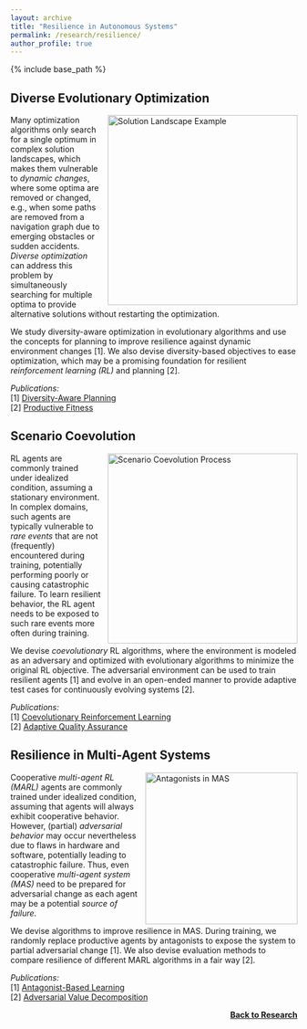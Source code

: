 ```yaml
---
layout: archive
title: "Resilience in Autonomous Systems"
permalink: /research/resilience/
author_profile: true
---
```


{% include base_path %}

## Diverse Evolutionary Optimization

<img src="https://thomyphan.github.io/images/research/solution_landscape_example.png" title="Optimization Problem with Multiple Optima" style="float:right; width:250pt;padding-left:10px;"  alt="Solution Landscape Example"/>

Many optimization algorithms only search for a single optimum in complex solution landscapes, which makes them vulnerable to *dynamic changes*, where some optima are removed or changed, e.g., when some paths are removed from a navigation graph due to emerging obstacles or sudden accidents. *Diverse optimization* can address this problem by simultaneously searching for multiple optima to provide alternative solutions without restarting the optimization.

We study diversity-aware optimization in evolutionary algorithms and use the concepts for planning to improve resilience against dynamic environment changes [1]. We also devise diversity-based objectives to ease optimization, which may be a promising foundation for resilient *reinforcement learning (RL)* and planning [2].

*Publications:*  
[1] [Diversity-Aware Planning](https://thomyphan.github.io/publication/2018-09-01-icac-gabor)  
[2] [Productive Fitness](https://thomyphan.github.io/publication/2021-01-01-naco-gabor)  

## Scenario Coevolution

<img src="https://thomyphan.github.io/images/research/scenario_coevolution.png" title="Scenario Coevolution Process" style="float:right; width:250pt;padding-left:10px;"  alt="Scenario Coevolution Process"/>

RL agents are commonly trained under idealized condition, assuming a stationary environment. In complex domains, such agents are typically vulnerable to *rare events* that are not (frequently) encountered during training, potentially performing poorly or causing catastrophic failure. To learn resilient behavior, the RL agent needs to be exposed to such rare events more often during training.

We devise *coevolutionary* RL algorithms, where the environment is modeled as an adversary and optimized with evolutionary algorithms to minimize the original RL objective. The adversarial environment can be used to train resilient agents [1] and evolve in an open-ended manner to provide adaptive test cases for continuously evolving systems [2].

*Publications:*  
[1] [Coevolutionary Reinforcement Learning](https://thomyphan.github.io/publication/2019-06-01-gecco-gabor)  
[2] [Adaptive Quality Assurance](https://thomyphan.github.io/publication/2020-01-01-sttt-gabor)  

## Resilience in Multi-Agent Systems

<img src="https://thomyphan.github.io/images/research/resilience_research.png" title="Smart Factory with Antagonists" style="float:right; width:200pt;padding-left:10px;"  alt="Antagonists in MAS"/>

Cooperative *multi-agent RL (MARL)* agents are commonly trained under idealized condition, assuming that agents will always exhibit cooperative behavior. However, (partial) *adversarial behavior* may occur nevertheless due to flaws in hardware and software, potentially leading to catastrophic failure. Thus, even cooperative *multi-agent system (MAS)* need to be prepared for adversarial change as each agent may be a potential *source of failure*.

We devise algorithms to improve resilience in MAS. During training, we randomly replace productive agents by antagonists to expose the system to partial adversarial change [1]. We also devise evaluation methods to compare resilience of different MARL algorithms in a fair way [2].

*Publications:*  
[1] [Antagonist-Based Learning](https://thomyphan.github.io/publication/2020-05-01-aamas-phan)  
[2] [Adversarial Value Decomposition](https://thomyphan.github.io/publication/2021-02-01-aaai-phan)  

<div style="float: right;">
    <a href="https://thomyphan.github.io/research/"><strong>Back to Research</strong></a>
</div>
